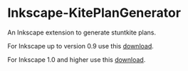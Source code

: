 # Inkscape-KitePlanGenerator
An Inkscape extension to generate stuntkite plans.

For Inkscape up to version 0.9 use this [download](dist\version_0.9.zip).

For Inkscape 1.0 and higher use this [download](dist\version1.0.zip).
